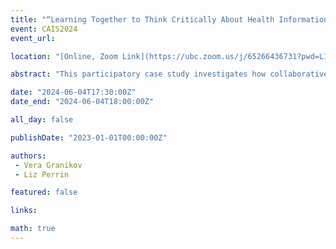 ```yaml
---
title: "“Learning Together to Think Critically About Health Information: A Participatory Case Study in Progress"
event: CAIS2024
event_url: 

location: "[Online, Zoom Link](https://ubc.zoom.us/j/65266436731?pwd=L1dJRGwrYjNueldyUkFwZXZvc2dpUT09)"

abstract: "This participatory case study investigates how collaborative learning can enhance critical health literacy, which is instrumental for making informed health decisions, managing, and preventing health problems. Data collection sources include participant observations, interviews, and project documents, which will be analyzed using deductive-inductive thematic analysis. The study focuses on one case – a group that meets regularly online to improve digital literacy skills, hosted by an independent community library in Montreal, Canada. As this is research in progress, preliminary findings will be shared. Ultimately, this community-based project will provide useful insights to community partners, librarians, health organizations, and educators."

date: "2024-06-04T17:30:00Z"
date_end: "2024-06-04T18:00:00Z"

all_day: false

publishDate: "2023-01-01T00:00:00Z"

authors:
 - Vera Granikov 
 - Liz Perrin

featured: false

links:

math: true
---
```



